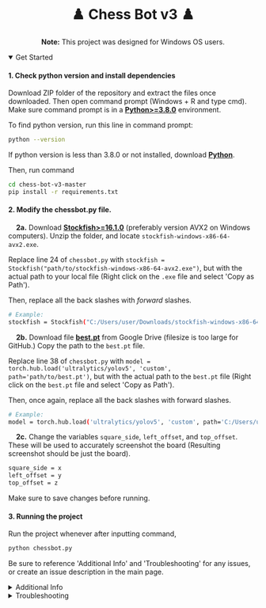 <div align="center">
  <h1>♟️ Chess Bot v3 ♟️</h1>
  <p> <b>Note:</b> This project was designed for Windows OS users.</p>
<div align="left"> 
  
<details open>
<summary>Get Started</summary>

<h4>1. Check python version and install dependencies</h4>

Download ZIP folder of the repository and extract the files once downloaded. Then open command prompt (Windows + R and type cmd). Make sure command prompt is in a [**Python>=3.8.0**](https://www.python.org/) environment.

To find python version, run this line in command prompt:

```bash
python --version
```
If python version is less than 3.8.0 or not installed, download [**Python**](https://www.python.org/).

Then, run command

  ```bash
  cd chess-bot-v3-master
  pip install -r requirements.txt
  ```

<h4>2. Modify the chessbot.py file.</h4>

&nbsp;&nbsp;&nbsp;&nbsp;**2a.** Download [**Stockfish>=16.1.0**](https://stockfishchess.org/download/) (preferably version AVX2 on Windows computers). Unzip the folder, and locate `stockfish-windows-x86-64-avx2.exe`. 

Replace line 24 of `chessbot.py` with `stockfish = Stockfish("path/to/stockfish-windows-x86-64-avx2.exe")`, but with the actual path to your local file (Right click on the `.exe` file and select 'Copy as Path').

Then, replace all the back slashes with _forward_ slashes.

```bash
# Example:
stockfish = Stockfish("C:/Users/user/Downloads/stockfish-windows-x86-64-avx2/stockfish/stockfish-windows-x86-64-avx2.exe")
```

&nbsp;&nbsp;&nbsp;&nbsp;**2b.** Download file [**best.pt**](https://drive.google.com/file/d/1qWDevhJstvmbeFPu9nRYgxwbgm6eo1My/view?usp=sharing) from Google Drive (filesize is too large for GitHub.) Copy the path to the `best.pt` file.

Replace line 38 of `chessbot.py` with `model = torch.hub.load('ultralytics/yolov5', 'custom', path='path/to/best.pt')`, but with the actual path to the `best.pt` file (Right click on the `best.pt` file and select 'Copy as Path').

Then, once again, replace all the back slashes with forward slashes.

```bash
# Example:
model = torch.hub.load('ultralytics/yolov5', 'custom', path='C:/Users/user/best.pt')
```

&nbsp;&nbsp;&nbsp;&nbsp;**2c.** Change the variables `square_side`, `left_offset`, and `top_offset`. These will be used to accurately screenshot the board (Resulting screenshot should be just the board).

```bash
square_side = x
left_offset = y
top_offset = z
```

Make sure to save changes before running.

<h4>3. Running the project</h4>

Run the project whenever after inputting command,

  ```bash
  python chessbot.py
  ```

Be sure to reference 'Additional Info' and 'Troubleshooting' for any issues, or create an issue description in the main page.

</details>
<details>
  
<summary>Additional Info</summary>

<h4>please help me out here CJ</h4>

CJ will help me see what else to add to the [`requirements.txt`](https://github.com/Thegladster/chess-bot-v3/blob/master/requirements.txt) file because I don't really know yet, note add pyautogui

After installing requirements, if command prompt is reopened, the folder has to be directed into to find the python code.

  ```bash
  cd chess-bot-v3-master
  python chessbot.py
  ```

</details>
<details>

<summary>Troubleshooting</summary>

<h4>1.</h4>

If you receive error `ModuleNotFoundError`, make sure that file [`requirements.txt`](https://github.com/Thegladster/chess-bot-v3/blob/master/requirements.txt) is uploaded to the directory,

```bash
cd chess-bot-v3-master
pip install -r requirements.txt
```

Or try uploading yourself through `pip`, simply through

```bash
pip install [title]
```
with `title` being the name of the missing module.

</details>
